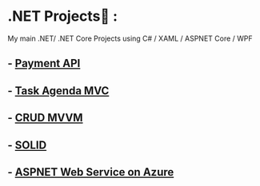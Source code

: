 # .NET Projects💜 :
My main .NET/ .NET Core Projects using C# / XAML / ASPNET Core / WPF

## - [Payment API](https://github.com/lucasgarciadev22/NETProjects/tree/main/PaymentAPI)
## - [Task Agenda MVC](https://github.com/lucasgarciadev22/NETProjects/tree/main/TaskAgendaWithEntity)
## - [CRUD MVVM ](https://github.com/lucasgarciadev22/NETProjects/tree/main/ListMVVM)
## - [SOLID](https://github.com/lucasgarciadev22/NETProjects/tree/main/SolidCSharp)
## - [ASPNET Web Service on Azure](https://github.com/lucasgarciadev22/NETProjects/tree/main/ASPNETMVC)
